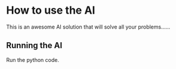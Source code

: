 # How to use the AI

This is an awesome AI solution that will solve all your problems......

## Running the AI

Run the python code.